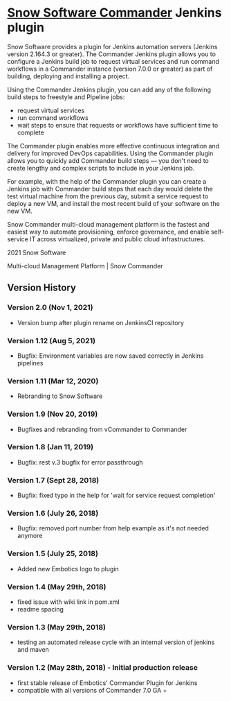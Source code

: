 # [Snow Software Commander](https://www.snowsoftware.com/products/snow-commander) Jenkins plugin

Snow Software provides a plugin for Jenkins automation servers (Jenkins
version 2.164.3 or greater). The Commander Jenkins plugin allows you to
configure a Jenkins build job to request virtual services and run
command workflows in a Commander instance (version 7.0.0 or greater) as
part of building, deploying and installing a project.

Using the Commander Jenkins plugin, you can add any of the following
build steps to freestyle and Pipeline jobs:

- request virtual services
- run command workflows
- wait steps to ensure that requests or workflows have sufficient time to complete

The Commander plugin enables more effective continuous integration and
delivery for improved DevOps capabilities. Using the Commander plugin
allows you to quickly add Commander build steps — you don't need to
create lengthy and complex scripts to include in your Jenkins job.

For example, with the help of the Commander plugin you can create a
Jenkins job with Commander build steps that each day would delete the
test virtual machine from the previous day, submit a service request to
deploy a new VM, and install the most recent build of your software on
the new VM.

Snow Commander multi-cloud management platform is the fastest and
easiest way to automate provisioning, enforce governance, and enable
self-service IT across virtualized, private and public cloud
infrastructures.

2021 Snow Software

Multi-cloud Management Platform \| Snow Commander

  

## Version History
### Version 2.0 (Nov 1, 2021)
- Version bump after plugin rename on JenkinsCI repository
### Version 1.12 (Aug 5, 2021)
-	Bugfix: Environment variables are now saved correctly in Jenkins pipelines
### Version 1.11 (Mar 12, 2020)
-	Rebranding to Snow Software
### Version 1.9 (Nov 20, 2019)
-   Bugfixes and rebranding from vCommander to Commander
### Version 1.8 (Jan 11, 2019)
-   Bugfix: rest v.3 bugfix for error passthrough
### Version 1.7 (Sept 28, 2018)
-   Bugfix: fixed typo in the help for 'wait for service request
    completion'
### Version 1.6 (July 26, 2018)
-   Bugfix: removed port number from help example as it's not needed
    anymore
### Version 1.5 (July 25, 2018)
-   Added new Embotics logo to plugin
### Version 1.4 (May 29th, 2018)
-   fixed issue with wiki link in pom.xml
-   readme spacing
### Version 1.3 (May 29th, 2018)
-   testing an automated release cycle with an internal version of
    jenkins and maven
### Version 1.2 (May 28th, 2018) - Initial production release
-   first stable release of Embotics' Commander Plugin for Jenkins
-   compatible with all versions of Commander 7.0 GA +
